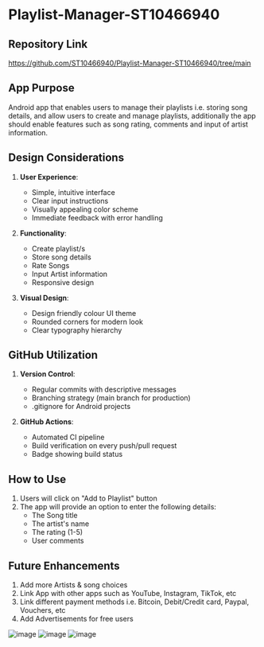 # Playlist-Manager-ST10466940

## Repository Link
https://github.com/ST10466940/Playlist-Manager-ST10466940/tree/main

## App Purpose

 Android app that enables users to manage their playlists i.e. storing song details, and allow users to create and manage playlists, additionally the app should enable features such as song rating, comments and input of artist information.

## Design Considerations
1. **User Experience**:
   - Simple, intuitive interface
   - Clear input instructions
   - Visually appealing color scheme
   - Immediate feedback with error handling

2. **Functionality**:
   - Create playlist/s
   - Store song details
   - Rate Songs 
   - Input Artist information
   - Responsive design

3. **Visual Design**:
   - Design friendly colour UI theme
   - Rounded corners for modern look
   - Clear typography hierarchy

## GitHub Utilization
1. **Version Control**:
   - Regular commits with descriptive messages
   - Branching strategy (main branch for production)
   - .gitignore for Android projects

2. **GitHub Actions**:
   - Automated CI pipeline
   - Build verification on every push/pull request
   - Badge showing build status

## How to Use
1. Users will click on "Add to Playlist" button
2. The app will provide an option to enter the following details:
   - The Song title
   - The artist's name
   - The rating (1-5)
   - User comments

## Future Enhancements
1. Add more Artists & song choices
2. Link App with other apps such as YouTube, Instagram, TikTok, etc
3. Link different payment methods i.e. Bitcoin, Debit/Credit card, Paypal, Vouchers, etc
4. Add Advertisements for free users 

![image](https://github.com/user-attachments/assets/df97ac73-a346-4206-b714-5bcd2e6b7f78)
![image](https://github.com/user-attachments/assets/4ec2072d-2bc6-4130-ac46-51d8df8aff9e)
![image](https://github.com/user-attachments/assets/a57c2d80-008f-4b79-8538-03eb7775a340)


